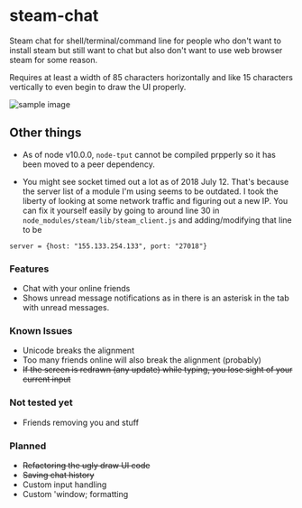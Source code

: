 # steam-chat
Steam chat for shell/terminal/command line for people who don't want to install steam but still
want to chat but also don't want to use web browser steam for some reason.

Requires at least a width of 85 characters horizontally and like 15 characters vertically to even
begin to draw the UI properly.

![sample image](https://i.imgur.com/FIshw7u.png)

## Other things
* As of node v10.0.0, `node-tput` cannot be compiled prpperly so it has been moved to a peer dependency. 

* You might see socket timed out a lot as of 2018 July 12. That's because the server list of a module I'm using
seems to be outdated. I took the liberty of looking at some network traffic and figuring out a new IP. You can fix
it yourself easily by going to around line 30 in `node_modules/steam/lib/steam_client.js` and adding/modifying
that line to be
```
server = {host: "155.133.254.133", port: "27018"}
```

### Features
- Chat with your online friends
- Shows unread message notifications as in there is an asterisk in the tab with unread messages.

### Known Issues
- Unicode breaks the alignment
- Too many friends online will also break the alignment (probably)
- ~~If the screen is redrawn (any update) while typing, you lose sight of your current input~~

### Not tested yet
- Friends removing you and stuff

### Planned
- ~~Refactoring the ugly draw UI code~~
- ~~Saving chat history~~
- Custom input handling
- Custom 'window; formatting
